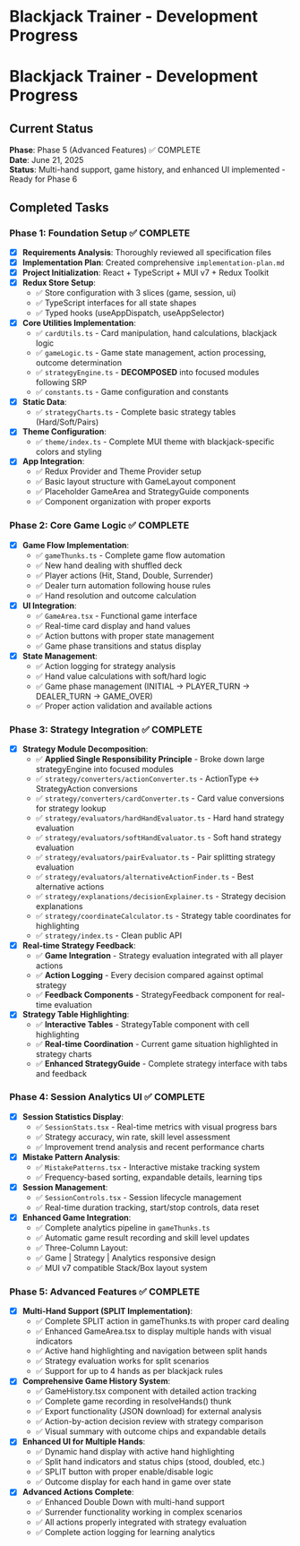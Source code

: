 # Blackjack Trainer - Development Progress

# Blackjack Trainer - Development Progress

## Current Status
**Phase**: Phase 5 (Advanced Features) ✅ COMPLETE  
**Date**: June 21, 2025  
**Status**: Multi-hand support, game history, and enhanced UI implemented - Ready for Phase 6

## Completed Tasks

### Phase 1: Foundation Setup ✅ COMPLETE
- [x] **Requirements Analysis**: Thoroughly reviewed all specification files
- [x] **Implementation Plan**: Created comprehensive `implementation-plan.md`
- [x] **Project Initialization**: React + TypeScript + MUI v7 + Redux Toolkit
- [x] **Redux Store Setup**: 
  - ✅ Store configuration with 3 slices (game, session, ui)
  - ✅ TypeScript interfaces for all state shapes
  - ✅ Typed hooks (useAppDispatch, useAppSelector)
- [x] **Core Utilities Implementation**:
  - ✅ `cardUtils.ts` - Card manipulation, hand calculations, blackjack logic
  - ✅ `gameLogic.ts` - Game state management, action processing, outcome determination
  - ✅ `strategyEngine.ts` - **DECOMPOSED** into focused modules following SRP
  - ✅ `constants.ts` - Game configuration and constants
- [x] **Static Data**: 
  - ✅ `strategyCharts.ts` - Complete basic strategy tables (Hard/Soft/Pairs)
- [x] **Theme Configuration**: 
  - ✅ `theme/index.ts` - Complete MUI theme with blackjack-specific colors and styling
- [x] **App Integration**:
  - ✅ Redux Provider and Theme Provider setup
  - ✅ Basic layout structure with GameLayout component
  - ✅ Placeholder GameArea and StrategyGuide components
  - ✅ Component organization with proper exports

### Phase 2: Core Game Logic ✅ COMPLETE
- [x] **Game Flow Implementation**:
  - ✅ `gameThunks.ts` - Complete game flow automation
  - ✅ New hand dealing with shuffled deck
  - ✅ Player actions (Hit, Stand, Double, Surrender)
  - ✅ Dealer turn automation following house rules
  - ✅ Hand resolution and outcome calculation
- [x] **UI Integration**:
  - ✅ `GameArea.tsx` - Functional game interface
  - ✅ Real-time card display and hand values
  - ✅ Action buttons with proper state management
  - ✅ Game phase transitions and status display
- [x] **State Management**:
  - ✅ Action logging for strategy analysis
  - ✅ Hand value calculations with soft/hard logic
  - ✅ Game phase management (INITIAL → PLAYER_TURN → DEALER_TURN → GAME_OVER)
  - ✅ Proper action validation and available actions

### Phase 3: Strategy Integration ✅ COMPLETE
- [x] **Strategy Module Decomposition**: 
  - ✅ **Applied Single Responsibility Principle** - Broke down large strategyEngine into focused modules
  - ✅ `strategy/converters/actionConverter.ts` - ActionType ↔ StrategyAction conversions
  - ✅ `strategy/converters/cardConverter.ts` - Card value conversions for strategy lookup
  - ✅ `strategy/evaluators/hardHandEvaluator.ts` - Hard hand strategy evaluation
  - ✅ `strategy/evaluators/softHandEvaluator.ts` - Soft hand strategy evaluation  
  - ✅ `strategy/evaluators/pairEvaluator.ts` - Pair splitting strategy evaluation
  - ✅ `strategy/evaluators/alternativeActionFinder.ts` - Best alternative actions
  - ✅ `strategy/explanations/decisionExplainer.ts` - Strategy decision explanations
  - ✅ `strategy/coordinateCalculator.ts` - Strategy table coordinates for highlighting
  - ✅ `strategy/index.ts` - Clean public API
- [x] **Real-time Strategy Feedback**: 
  - ✅ **Game Integration** - Strategy evaluation integrated with all player actions
  - ✅ **Action Logging** - Every decision compared against optimal strategy
  - ✅ **Feedback Components** - StrategyFeedback component for real-time evaluation
- [x] **Strategy Table Highlighting**: 
  - ✅ **Interactive Tables** - StrategyTable component with cell highlighting
  - ✅ **Real-time Coordination** - Current game situation highlighted in strategy charts
  - ✅ **Enhanced StrategyGuide** - Complete strategy interface with tabs and feedback

### Phase 4: Session Analytics UI ✅ COMPLETE
- [x] **Session Statistics Display**:
  - ✅ `SessionStats.tsx` - Real-time metrics with visual progress bars
  - ✅ Strategy accuracy, win rate, skill level assessment
  - ✅ Improvement trend analysis and recent performance charts
- [x] **Mistake Pattern Analysis**:
  - ✅ `MistakePatterns.tsx` - Interactive mistake tracking system
  - ✅ Frequency-based sorting, expandable details, learning tips
- [x] **Session Management**:
  - ✅ `SessionControls.tsx` - Session lifecycle management
  - ✅ Real-time duration tracking, start/stop controls, data reset
- [x] **Enhanced Game Integration**:
  - ✅ Complete analytics pipeline in `gameThunks.ts`
  - ✅ Automatic game result recording and skill level updates
  - ✅ Three-Column Layout:
  - ✅ Game | Strategy | Analytics responsive design
  - ✅ MUI v7 compatible Stack/Box layout system

### Phase 5: Advanced Features ✅ COMPLETE
- [x] **Multi-Hand Support (SPLIT Implementation)**:
  - ✅ Complete SPLIT action in gameThunks.ts with proper card dealing
  - ✅ Enhanced GameArea.tsx to display multiple hands with visual indicators
  - ✅ Active hand highlighting and navigation between split hands
  - ✅ Strategy evaluation works for split scenarios
  - ✅ Support for up to 4 hands as per blackjack rules
- [x] **Comprehensive Game History System**:
  - ✅ GameHistory.tsx component with detailed action tracking
  - ✅ Complete game recording in resolveHands() thunk
  - ✅ Export functionality (JSON download) for external analysis
  - ✅ Action-by-action decision review with strategy comparison
  - ✅ Visual summary with outcome chips and expandable details
- [x] **Enhanced UI for Multiple Hands**:
  - ✅ Dynamic hand display with active hand highlighting
  - ✅ Split hand indicators and status chips (stood, doubled, etc.)
  - ✅ SPLIT button with proper enable/disable logic
  - ✅ Outcome display for each hand in game over state
- [x] **Advanced Actions Complete**:
  - ✅ Enhanced Double Down with multi-hand support
  - ✅ Surrender functionality working in complex scenarios
  - ✅ All actions properly integrated with strategy evaluation
  - ✅ Complete action logging for learning analytics
